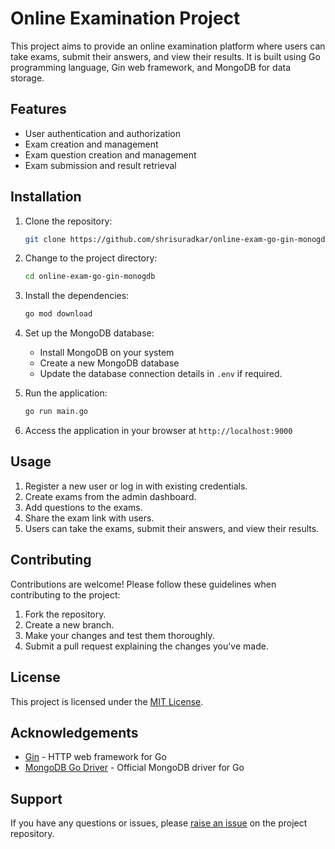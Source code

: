 # Online Examination Project

This project aims to provide an online examination platform where users can take exams, submit their answers, and view their results. It is built using Go programming language, Gin web framework, and MongoDB for data storage.

## Features

- User authentication and authorization
- Exam creation and management
- Exam question creation and management
- Exam submission and result retrieval

## Installation

1. Clone the repository:

   ```bash
   git clone https://github.com/shrisuradkar/online-exam-go-gin-monogdb.git
   ```

2. Change to the project directory:

   ```bash
   cd online-exam-go-gin-monogdb
   ```

3. Install the dependencies:

   ```bash
   go mod download
   ```

4. Set up the MongoDB database:

   - Install MongoDB on your system
   - Create a new MongoDB database
   - Update the database connection details in `.env` if required.

5. Run the application:

   ```bash
   go run main.go
   ```

6. Access the application in your browser at `http://localhost:9000`

## Usage

1. Register a new user or log in with existing credentials.
2. Create exams from the admin dashboard.
3. Add questions to the exams.
4. Share the exam link with users.
5. Users can take the exams, submit their answers, and view their results.

## Contributing

Contributions are welcome! Please follow these guidelines when contributing to the project:

1. Fork the repository.
2. Create a new branch.
3. Make your changes and test them thoroughly.
4. Submit a pull request explaining the changes you've made.

## License

This project is licensed under the [MIT License](https://opensource.org/licenses/MIT).

## Acknowledgements

- [Gin](https://github.com/gin-gonic/gin) - HTTP web framework for Go
- [MongoDB Go Driver](https://github.com/mongodb/mongo-go-driver) - Official MongoDB driver for Go

## Support

If you have any questions or issues, please [raise an issue](https://github.com/shrisuradkar/online-exam-go-gin-monogdb/issues) on the project repository.
